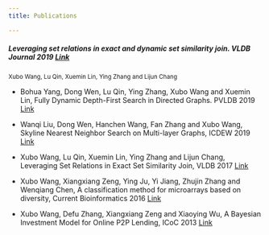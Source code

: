 ```yaml
---
title: Publications

---
```




##### Leveraging set relations in exact and dynamic set similarity join. VLDB Journal 2019 [Link](https://link.springer.com/article/10.1007/s00778-018-0529-2)
<small> Xubo Wang, Lu Qin, Xuemin Lin, Ying Zhang and Lijun Chang </small>

- Bohua Yang, Dong Wen, Lu Qin, Ying Zhang, Xubo Wang and Xuemin Lin, Fully Dynamic Depth-First Search in Directed Graphs. PVLDB 2019 [Link](http://www.vldb.org/pvldb/vol13/p142-yang.pdf)

* Wanqi Liu, Dong Wen, Hanchen Wang, Fan Zhang and Xubo Wang, Skyline Nearest Neighbor Search on Multi-layer Graphs, ICDEW 2019 [Link](https://ieeexplore.ieee.org/document/8750910)

* Xubo Wang, Lu Qin, Xuemin Lin, Ying Zhang and Lijun Chang, Leveraging Set Relations in Exact Set Similarity Join, VLDB 2017 [Link](http://www.vldb.org/pvldb/vol10/p925-wang.pdf)

* Xubo Wang, Xiangxiang Zeng, Ying Ju, Yi Jiang, Zhujin Zhang and Wenqiang Chen, A classification method for microarrays based on diversity, Current Bioinformatics 2016 [Link](http://www.eurekaselect.com/124039/article)

* Xubo Wang, Defu Zhang, Xiangxiang Zeng and Xiaoying Wu, A Bayesian Investment Model for Online P2P Lending, ICoC 2013 [Link](https://link.springer.com/chapter/10.1007/978-3-642-53959-6_3)

